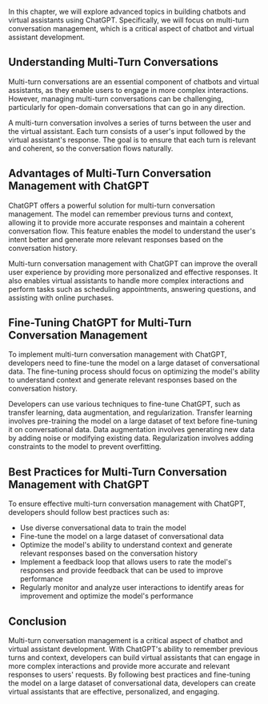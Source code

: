 
In this chapter, we will explore advanced topics in building chatbots and virtual assistants using ChatGPT. Specifically, we will focus on multi-turn conversation management, which is a critical aspect of chatbot and virtual assistant development.

Understanding Multi-Turn Conversations
--------------------------------------

Multi-turn conversations are an essential component of chatbots and virtual assistants, as they enable users to engage in more complex interactions. However, managing multi-turn conversations can be challenging, particularly for open-domain conversations that can go in any direction.

A multi-turn conversation involves a series of turns between the user and the virtual assistant. Each turn consists of a user's input followed by the virtual assistant's response. The goal is to ensure that each turn is relevant and coherent, so the conversation flows naturally.

Advantages of Multi-Turn Conversation Management with ChatGPT
-------------------------------------------------------------

ChatGPT offers a powerful solution for multi-turn conversation management. The model can remember previous turns and context, allowing it to provide more accurate responses and maintain a coherent conversation flow. This feature enables the model to understand the user's intent better and generate more relevant responses based on the conversation history.

Multi-turn conversation management with ChatGPT can improve the overall user experience by providing more personalized and effective responses. It also enables virtual assistants to handle more complex interactions and perform tasks such as scheduling appointments, answering questions, and assisting with online purchases.

Fine-Tuning ChatGPT for Multi-Turn Conversation Management
----------------------------------------------------------

To implement multi-turn conversation management with ChatGPT, developers need to fine-tune the model on a large dataset of conversational data. The fine-tuning process should focus on optimizing the model's ability to understand context and generate relevant responses based on the conversation history.

Developers can use various techniques to fine-tune ChatGPT, such as transfer learning, data augmentation, and regularization. Transfer learning involves pre-training the model on a large dataset of text before fine-tuning it on conversational data. Data augmentation involves generating new data by adding noise or modifying existing data. Regularization involves adding constraints to the model to prevent overfitting.

Best Practices for Multi-Turn Conversation Management with ChatGPT
------------------------------------------------------------------

To ensure effective multi-turn conversation management with ChatGPT, developers should follow best practices such as:

* Use diverse conversational data to train the model
* Fine-tune the model on a large dataset of conversational data
* Optimize the model's ability to understand context and generate relevant responses based on the conversation history
* Implement a feedback loop that allows users to rate the model's responses and provide feedback that can be used to improve performance
* Regularly monitor and analyze user interactions to identify areas for improvement and optimize the model's performance

Conclusion
----------

Multi-turn conversation management is a critical aspect of chatbot and virtual assistant development. With ChatGPT's ability to remember previous turns and context, developers can build virtual assistants that can engage in more complex interactions and provide more accurate and relevant responses to users' requests. By following best practices and fine-tuning the model on a large dataset of conversational data, developers can create virtual assistants that are effective, personalized, and engaging.
